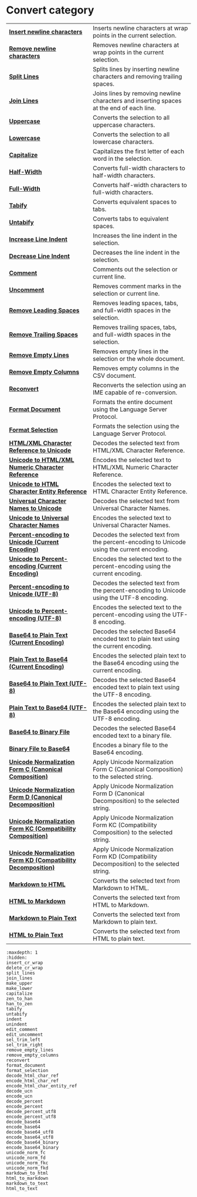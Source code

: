 # Convert category

|     |     |
| --- | --- |
| **[Insert newline characters](../convert/insert_cr_wrap)** | Inserts newline characters at wrap points in the current selection. |
| **[Remove newline characters](../convert/delete_cr_wrap)** | Removes newline characters at wrap points in the current selection. |
| **[Split Lines](../convert/split_lines)** | Splits lines by inserting newline characters and removing trailing spaces. |
| **[Join Lines](../convert/join_lines)** | Joins lines by removing newline characters and inserting spaces at the end of each line. |
| **[Uppercase](../convert/make_upper)** | Converts the selection to all uppercase characters. |
| **[Lowercase](../convert/make_lower)** | Converts the selection to all lowercase characters. |
| **[Capitalize](../convert/capitalize)** | Capitalizes the first letter of each word in the selection. |
| **[Half-Width](../convert/zen_to_han)** | Converts full-width characters to half-width characters. |
| **[Full-Width](../convert/han_to_zen)** | Converts half-width characters to full-width characters. |
| **[Tabify](../convert/tabify)** | Converts equivalent spaces to tabs. |
| **[Untabify](../convert/untabify)** | Converts tabs to equivalent spaces. |
| **[Increase Line Indent](../convert/indent)** | Increases the line indent in the selection. |
| **[Decrease Line Indent](../convert/unindent)** | Decreases the line indent in the selection. |
| **[Comment](../convert/edit_comment)** | Comments out the selection or current line. |
| **[Uncomment](../convert/edit_uncomment)** | Removes comment marks in the selection or current line. |
| **[Remove Leading Spaces](../convert/sel_trim_left)** | Removes leading spaces, tabs, and full-width spaces in the selection. |
| **[Remove Trailing Spaces](../convert/sel_trim_right)** | Removes trailing spaces, tabs, and full-width spaces in the selection. |
| **[Remove Empty Lines](../convert/remove_empty_lines)** | Removes empty lines in the selection or the whole document. |
| **[Remove Empty Columns](../convert/remove_empty_columns)** | Removes empty columns in the CSV document. |
| **[Reconvert](../convert/reconvert)** | Reconverts the selection using an IME capable of re-conversion. |
| **[Format Document](format_document.md)** | Formats the entire document using the Language Server Protocol. |
| **[Format Selection](format_selection.md)** | Formats the selection using the Language Server Protocol. |
| **[HTML/XML Character Reference to Unicode](../convert/decode_html_char_ref)** | Decodes the selected text from HTML/XML Character Reference. |
| **[Unicode to HTML/XML Numeric Character Reference](../convert/encode_html_char_ref)** | Encodes the selected text to HTML/XML Numeric Character Reference. |
| **[Unicode to HTML Character Entity Reference](../convert/encode_html_char_entity_ref)** | Encodes the selected text to HTML Character Entity Reference. |
| **[Universal Character Names to Unicode](../convert/decode_ucn)** | Decodes the selected text from Universal Character Names. |
| **[Unicode to Universal Character Names](../convert/encode_ucn)** | Encodes the selected text to Universal Character Names. |
| **[Percent-encoding to Unicode (Current Encoding)](../convert/decode_percent)** | Decodes the selected text from the percent-encoding to Unicode using the current encoding. |
| **[Unicode to Percent-encoding (Current Encoding)](../convert/encode_percent)** | Encodes the selected text to the percent-encoding using the current encoding. |
| **[Percent-encoding to Unicode (UTF-8)](../convert/decode_percent_utf8)** | Decodes the selected text from the percent-encoding to Unicode using the UTF-8 encoding. |
| **[Unicode to Percent-encoding (UTF-8)](../convert/encode_percent_utf8)** | Encodes the selected text to the percent-encoding using the UTF-8 encoding. |
| **[Base64 to Plain Text (Current Encoding)](../convert/decode_base64)** | Decodes the selected Base64 encoded text to plain text using the current encoding. |
| **[Plain Text to Base64 (Current Encoding)](../convert/encode_base64)** | Encodes the selected plain text to the Base64 encoding using the current encoding. |
| **[Base64 to Plain Text (UTF-8)](../convert/decode_base64_utf8)** | Decodes the selected Base64 encoded text to plain text using the UTF-8 encoding. |
| **[Plain Text to Base64 (UTF-8)](../convert/encode_base64_utf8)** | Encodes the selected plain text to the Base64 encoding using the UTF-8 encoding. |
| **[Base64 to Binary File](../convert/decode_base64_binary)** | Decodes the selected Base64 encoded text to a binary file. |
| **[Binary File to Base64](../convert/encode_base64_binary)** | Encodes a binary file to the Base64 encoding. |
| **[Unicode Normalization Form C (Canonical Composition)](../convert/unicode_norm_fc)** | Apply Unicode Normalization Form C (Canonical Composition) to the selected string. |
| **[Unicode Normalization Form D (Canonical Decomposition)](../convert/unicode_norm_fd)** | Apply Unicode Normalization Form D (Canonical Decomposition) to the selected string. |
| **[Unicode Normalization Form KC (Compatibility Composition)](../convert/unicode_norm_fkc)** | Apply Unicode Normalization Form KC (Compatibility Composition) to the selected string. |
| **[Unicode Normalization Form KD (Compatibility Decomposition)](../convert/unicode_norm_fkd)** | Apply Unicode Normalization Form KD (Compatibility Decomposition) to the selected string. |
| **[Markdown to HTML](../convert/markdown_to_html)** | Converts the selected text from Markdown to HTML. |
| **[HTML to Markdown](../convert/html_to_markdown)** | Converts the selected text from HTML to Markdown. |
| **[Markdown to Plain Text](../convert/markdown_to_text)** | Converts the selected text from Markdown to plain text. |
| **[HTML to Plain Text](../convert/html_to_text)** | Converts the selected text from HTML to plain text. |

```{toctree}
:maxdepth: 1
:hidden:
insert_cr_wrap
delete_cr_wrap
split_lines
join_lines
make_upper
make_lower
capitalize
zen_to_han
han_to_zen
tabify
untabify
indent
unindent
edit_comment
edit_uncomment
sel_trim_left
sel_trim_right
remove_empty_lines
remove_empty_columns
reconvert
format_document
format_selection
decode_html_char_ref
encode_html_char_ref
encode_html_char_entity_ref
decode_ucn
encode_ucn
decode_percent
encode_percent
decode_percent_utf8
encode_percent_utf8
decode_base64
encode_base64
decode_base64_utf8
encode_base64_utf8
decode_base64_binary
encode_base64_binary
unicode_norm_fc
unicode_norm_fd
unicode_norm_fkc
unicode_norm_fkd
markdown_to_html
html_to_markdown
markdown_to_text
html_to_text
```